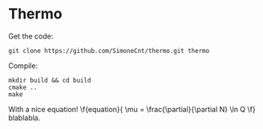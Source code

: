 Thermo
======

Get the code:

    git clone https://github.com/SimoneCnt/thermo.git thermo

Compile:

    mkdir build && cd build
    cmake ..
    make

With a nice equation!
\f{equation}{ 
      \mu = \frac{\partial}{\partial N} \ln Q
\f}
 blablabla.
